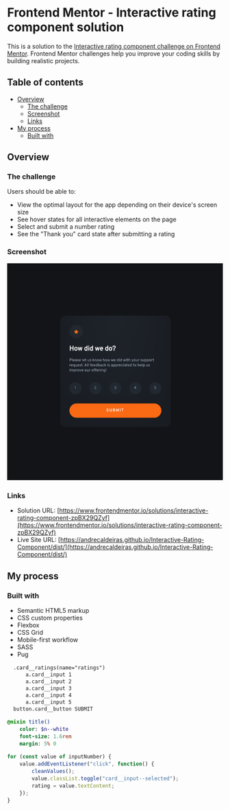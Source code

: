 # Frontend Mentor - Interactive rating component solution

This is a solution to the [Interactive rating component challenge on Frontend Mentor](https://www.frontendmentor.io/challenges/interactive-rating-component-koxpeBUmI). Frontend Mentor challenges help you improve your coding skills by building realistic projects. 

## Table of contents

- [Overview](#overview)
  - [The challenge](#the-challenge)
  - [Screenshot](#screenshot)
  - [Links](#links)
- [My process](#my-process)
  - [Built with](#built-with)

## Overview

### The challenge

Users should be able to:

- View the optimal layout for the app depending on their device's screen size
- See hover states for all interactive elements on the page
- Select and submit a number rating
- See the "Thank you" card state after submitting a rating

### Screenshot

![](./screenshot.png)

### Links

- Solution URL: [https://www.frontendmentor.io/solutions/interactive-rating-component-zpBX29QZyf](https://www.frontendmentor.io/solutions/interactive-rating-component-zpBX29QZyf)
- Live Site URL: [https://andrecaldeiras.github.io/Interactive-Rating-Component/dist/](https://andrecaldeiras.github.io/Interactive-Rating-Component/dist/)

## My process

### Built with

- Semantic HTML5 markup
- CSS custom properties
- Flexbox
- CSS Grid
- Mobile-first workflow
- SASS
- Pug

```pug
  .card__ratings(name="ratings")
      a.card__input 1
      a.card__input 2
      a.card__input 3
      a.card__input 4
      a.card__input 5
  button.card__button SUBMIT
```
```sass
@mixin title()
    color: $n--white
    font-size: 1.6rem
    margin: 5% 0
```
```js
for (const value of inputNumber) {
    value.addEventListener("click", function() {
        cleanValues();
        value.classList.toggle("card__input--selected");
        rating = value.textContent;
    });
}
```
